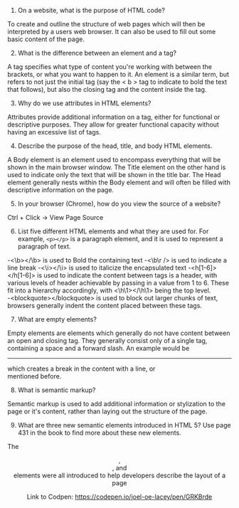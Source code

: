 1.  On a website, what is the purpose of HTML code?

  To create and outline the structure of web pages which will then be interpreted by a users web browser. It can also be used to fill out some basic content of the page.

2.  What is the difference between an element and a tag?

  A tag specifies what type of content you're working with between the brackets, or what you want to happen to it. An element is a similar term, but refers to not just the initial tag (say the < b > tag to indicate to bold the text that follows), but also the closing tag and the content inside the tag.

3.  Why do we use attributes in HTML elements?

  Attributes provide additional information on a tag, either for functional or descriptive purposes. They allow for greater functional capacity without having an excessive list of tags.

4.  Describe the purpose of the head, title, and body HTML elements.

  A Body element is an element used to encompass everything that will be shown in the main browser window. The Title element on the other hand is used to indicate only the text that will be shown in the title bar. The Head element generally nests within the Body element and will often be filled with descriptive information on the page.

5.  In your browser (Chrome), how do you view the source of a website?

  Ctrl + Click -> View Page Source

6.  List five different HTML elements and what they are used for. For example, `<p></p>` is a paragraph element, and it is used to represent a paragraph of text.

  -\<\b\>\<\/\b\> is used to Bold the containing text
  -\<\b\r \/\> is ued to indicate a line break
  -\<\i\>\<\/\i\> is used to italicize the encapsulated text
  -<h[1-6]></h[1-6]> is used to indicate the content between tags is a header, with various levels of header achievable by passing in a value from 1 to 6. These fit into a hierarchy accordingly, with \<\h\1\>\<\/\h\1\> being the top level.  
  -\<blockquote\>\<\/blockquote\> is used to block out larger chunks of text, browsers generally indent the content placed between these tags.

7.  What are empty elements?

  Empty elements are elements which generally do not have content between an open and closing tag. They generally consist only of a single tag, containing a space and a forward slash. An example would be <hr /> which creates a break in the content with a line, or <br /> mentioned before.

8.  What is semantic markup?

  Semantic markup is used to add additional information or stylization to the page or it's content, rather than laying out the structure of the page.

9.  What are three new semantic elements introduced in HTML 5? Use page 431 in the book to find more about these new elements.

  The <header>, <nav>, and <article> elements were all introduced to help developers describe the layout of a page

Link to Codpen: https://codepen.io/joel-oe-lacey/pen/GRKBrde
